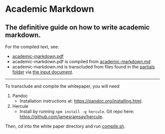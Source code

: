 # Academic Markdown

## The definitive guide on how to write academic markdown.

For the compiled text, see:

- [academic-markdown.pdf](academic-markdown.pdf)
- academic-markdown.pdf is compiled from [academic-markdown.md](./documents/academic-markdown.md)
- academic-markdown.md is transcluded from files found in the [partials folder](./documents/partials/) via [the input document](./documents/input.md).

----

To transclude and compile the whitepaper, you will need

1. Pandoc
    - Installation instructions at: https://pandoc.org/installing.html.
2. Hercule
    - Install by running `npm install -g hercule`. Git repo here: https://github.com/jamesramsay/hercule.

Then, cd into the white paper directory and run [compile.sh](compile.sh).
